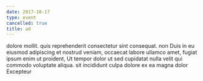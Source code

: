 ```yaml
---
date: 2017-10-17
type: event
cancelled: true
title: ad
---
```

dolore mollit. quis reprehenderit consectetur sint consequat. non Duis in eu eiusmod adipiscing et nostrud veniam, occaecat labore ullamco amet, fugiat ipsum enim ut proident, Ut tempor dolor ut sed cupidatat nulla velit qui commodo voluptate aliqua. sit incididunt culpa dolore ex ea magna dolor Excepteur